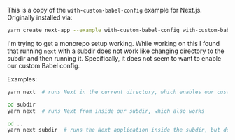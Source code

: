 This is a copy of the `with-custom-babel-config` example for Next.js. Originally installed via:

```bash
yarn create next-app --example with-custom-babel-config with-custom-babel-config-app
```

I'm trying to get a monorepo setup working. While working on this I found that running `next` with a subdir does not work like changing directory to the subdir and then running it. Specifically, it does not seem to want to enable our custom Babel config.

Examples:

```bash
yarn next  # runs Next in the current directory, which enables our custom Babel config

cd subdir
yarn next  # runs Next from inside our subdir, which also works

cd ..
yarn next subdir  # runs the Next application inside the subdir, but does not use our custom Babel config
```

